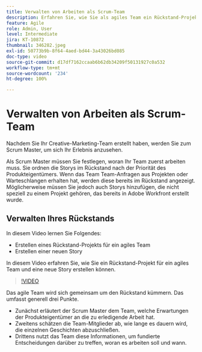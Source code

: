 ```yaml
---
title: Verwalten von Arbeiten als Scrum-Team
description: Erfahren Sie, wie Sie als agiles Team ein Rückstand-Projekt und eine neue Story erstellen.
feature: Agile
role: Admin, User
level: Intermediate
jira: KT-10872
thumbnail: 346282.jpeg
exl-id: 50773b9b-8f64-4aed-bd44-3a43026bd085
doc-type: video
source-git-commit: d17df7162ccaab6b62db34209f50131927c0a532
workflow-type: tm+mt
source-wordcount: '234'
ht-degree: 100%

---
```


# Verwalten von Arbeiten als Scrum-Team

Nachdem Sie Ihr Creative-Marketing-Team erstellt haben, werden Sie zum Scrum Master, um sich Ihr Erlebnis anzusehen.

Als Scrum Master müssen Sie festlegen, woran Ihr Team zuerst arbeiten muss. Sie ordnen die Storys im Rückstand nach der Priorität des Produkteigentümers. Wenn das Team Team-Anfragen aus Projekten oder Warteschlangen erhalten hat, werden diese bereits im Rückstand angezeigt. Möglicherweise müssen Sie jedoch auch Storys hinzufügen, die nicht speziell zu einem Projekt gehören, das bereits in Adobe Workfront erstellt wurde.

## Verwalten Ihres Rückstands

In diesem Video lernen Sie Folgendes:

- Erstellen eines Rückstand-Projekts für ein agiles Team
- Erstellen einer neuen Story

In diesem Video erfahren Sie, wie Sie ein Rückstand-Projekt für ein agiles Team und eine neue Story erstellen können.

>[!VIDEO](https://video.tv.adobe.com/v/346282/?quality=12&learn=on&enablevpops)

Das agile Team wird sich gemeinsam um den Rückstand kümmern. Das umfasst generell drei Punkte.

- Zunächst erläutert der Scrum Master dem Team, welche Erwartungen der Produkteigentümer an die zu erledigende Arbeit hat.
- Zweitens schätzen die Team-Mitglieder ab, wie lange es dauern wird, die einzelnen Geschichten abzuschließen.
- Drittens nutzt das Team diese Informationen, um fundierte Entscheidungen darüber zu treffen, woran es arbeiten soll und wann.
